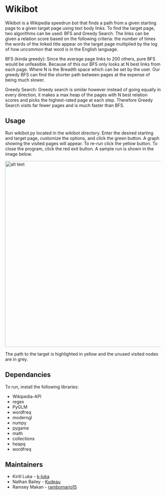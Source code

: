 # Wikibot

Wikibot is a Wikipedia speedrun bot that finds a path from a given starting page to a given target page using text body links.
To find the target page, two algorithms can be used: BFS and Greedy Search. The links can be given a relation score based on the following criteria: the number of times the words of the linked title appear on the target page multiplied by the log of how uncommon that word is in the English language.

BFS (kinda greedy): Since the average page links to 200 others, pure BFS would be unfeasible. Because of this our BFS only looks at N best links from each page. Where N is the Breadth space which can be set by the user. Our greedy BFS can find the shorter path between pages at the expense of being much slower.

Greedy Search: Greedy search is similar however instead of going equally in every direction, it makes a max heap of the pages with N best relation scores and picks the highest-rated page at each step. Therefore Greedy Search visits far fewer pages and is much faster than BFS.

## Usage

Run wikibot.py located in the wikibot directory. Enter the desired starting and target page, customize the options, and click the green button. A graph showing the visited pages will appear. To re-run click the yellow button. To close the program, click the red exit button. A sample run is shown in the image below.

<img src="https://github.com/k-luka/DSA_Project3/assets/106494914/ae26677e-d2ac-4e4f-a4a8-cece6f0acee9" width="600" alt="alt text">

The path to the target is highlighted in yellow and the unused visited nodes are in grey.


## Dependancies

To run, install the following libraries:
- Wikipedia-API
- regex
- PyGLM
- wordfreq
- moderngl
- numpy
- pygame
- math
- collections
- heapq
- wordfreq


## Maintainers

- Kirill Luka - [k-luka](https://github.com/k-luka)
- Nathan Bailey - [Kudeau](https://github.com/Kudeau)
- Ramsey Makan - [rambomario15](https://github.com/rambomario15)

